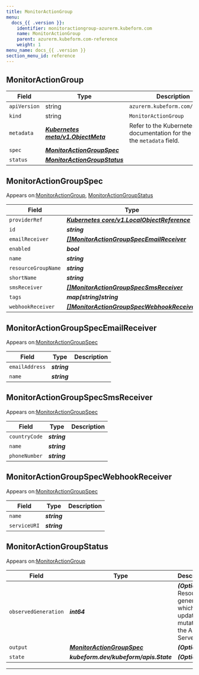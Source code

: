 ```yaml
---
title: MonitorActionGroup
menu:
  docs_{{ .version }}:
    identifier: monitoractiongroup-azurerm.kubeform.com
    name: MonitorActionGroup
    parent: azurerm.kubeform.com-reference
    weight: 1
menu_name: docs_{{ .version }}
section_menu_id: reference
---
```


## MonitorActionGroup
| Field | Type | Description |
| ------ | ----- | ----------- |
| `apiVersion` | string | `azurerm.kubeform.com/v1alpha1` |
|    `kind` | string | `MonitorActionGroup` |
| `metadata` | ***[Kubernetes meta/v1.ObjectMeta](https://kubernetes.io/docs/reference/generated/kubernetes-api/v1.13/#objectmeta-v1-meta)***|Refer to the Kubernetes API documentation for the fields of the `metadata` field.|
| `spec` | ***[MonitorActionGroupSpec](#monitoractiongroupspec)***||
| `status` | ***[MonitorActionGroupStatus](#monitoractiongroupstatus)***||
## MonitorActionGroupSpec

Appears on:[MonitorActionGroup](#monitoractiongroup), [MonitorActionGroupStatus](#monitoractiongroupstatus)

| Field | Type | Description |
| ------ | ----- | ----------- |
| `providerRef` | ***[Kubernetes core/v1.LocalObjectReference](https://kubernetes.io/docs/reference/generated/kubernetes-api/v1.13/#localobjectreference-v1-core)***||
| `id` | ***string***||
| `emailReceiver` | ***[[]MonitorActionGroupSpecEmailReceiver](#monitoractiongroupspecemailreceiver)***| ***(Optional)*** |
| `enabled` | ***bool***| ***(Optional)*** |
| `name` | ***string***||
| `resourceGroupName` | ***string***||
| `shortName` | ***string***||
| `smsReceiver` | ***[[]MonitorActionGroupSpecSmsReceiver](#monitoractiongroupspecsmsreceiver)***| ***(Optional)*** |
| `tags` | ***map[string]string***| ***(Optional)*** |
| `webhookReceiver` | ***[[]MonitorActionGroupSpecWebhookReceiver](#monitoractiongroupspecwebhookreceiver)***| ***(Optional)*** |
## MonitorActionGroupSpecEmailReceiver

Appears on:[MonitorActionGroupSpec](#monitoractiongroupspec)

| Field | Type | Description |
| ------ | ----- | ----------- |
| `emailAddress` | ***string***||
| `name` | ***string***||
## MonitorActionGroupSpecSmsReceiver

Appears on:[MonitorActionGroupSpec](#monitoractiongroupspec)

| Field | Type | Description |
| ------ | ----- | ----------- |
| `countryCode` | ***string***||
| `name` | ***string***||
| `phoneNumber` | ***string***||
## MonitorActionGroupSpecWebhookReceiver

Appears on:[MonitorActionGroupSpec](#monitoractiongroupspec)

| Field | Type | Description |
| ------ | ----- | ----------- |
| `name` | ***string***||
| `serviceURI` | ***string***||
## MonitorActionGroupStatus

Appears on:[MonitorActionGroup](#monitoractiongroup)

| Field | Type | Description |
| ------ | ----- | ----------- |
| `observedGeneration` | ***int64***| ***(Optional)*** Resource generation, which is updated on mutation by the API Server.|
| `output` | ***[MonitorActionGroupSpec](#monitoractiongroupspec)***| ***(Optional)*** |
| `state` | ***kubeform.dev/kubeform/apis.State***| ***(Optional)*** |
---
